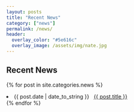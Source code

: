 ```yaml
---
layout: posts
title: "Recent News"
category: ["news"]
permalink: /news/
header:
  overlay_color: "#5e616c"
  overlay_image: /assets/img/nate.jpg
---
```


## Recent News ##
{% for post in site.categories.news %}
 <li><span>{{ post.date | date_to_string }}</span> &nbsp; <a href="{{ post.url }}">{{ post.title }}</a></li>
{% endfor %}
